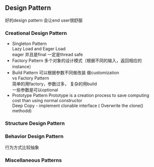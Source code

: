 ## Design Pattern
好的design pattern 会让end user很舒服  
### Creational Design Pattern
- Singleton Pattern  
  Lazy Load and Eager Load  
  eager 并且是final 一定是thread safe  
- Factory Pattern
  多个对象的设计模式（根据不同的输入，返回相应的instance）
- Build Pattern
  可以根据参数不同做改装 做customization  
  vs Factory Pattern  
  简单的用factory，参数过多， 复杂的用build  
  一些参数是可以optional  
- Prototype Pattern
  Prototype is a creation process to save computing cost than using normal constructor  
  Deep Copy - implement clonable interface ( Overwrite the clone() methodd)  
  
  
### Structure Design Pattern

### Behavior Design Pattern 
行为方式比较抽象

### Miscellaneous Patterns

